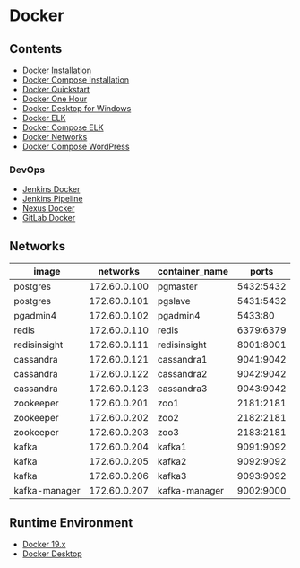 # Docker

## Contents
- [Docker Installation](../../doc/source/docker/dockerInstallation.md)
- [Docker Compose Installation](../../doc/source/docker/dockerComposeInstallation.md)
- [Docker Quickstart](../../doc/source/docker/dockerQuickstart.md)
- [Docker One Hour](../../doc/source/docker/dockerOneHour.md)
- [Docker Desktop for Windows](../../doc/source/docker/dockerDesktopWindows.md)
- [Docker ELK](../../doc/source/docker/dockerELK.md)
- [Docker Compose ELK](../../doc/source/docker/dockerComposeELK.md)
- [Docker Networks](../../doc/source/docker/dockerNetworks.md)
- [Docker Compose WordPress](../../doc/source/docker/dockerComposeWordPress.md)

### DevOps
- [Jenkins Docker](../../doc/source/framework/devops/jenkinsDocker.md)
- [Jenkins Pipeline](../../doc/source/framework/devops/jenkinsPipeline.md)
- [Nexus Docker](../../doc/source/framework/devops/nexusDocker.md)
- [GitLab Docker](../../doc/source/framework/devops/gitlabDocker.md)

## Networks

image | networks | container_name | ports
---|---|---|---
postgres | 172.60.0.100 | pgmaster | 5432:5432
postgres | 172.60.0.101 | pgslave | 5431:5432
pgadmin4 | 172.60.0.102 | pgadmin4 | 5433:80
redis | 172.60.0.110 | redis | 6379:6379
redisinsight | 172.60.0.111 | redisinsight | 8001:8001
cassandra | 172.60.0.121 | cassandra1 | 9041:9042
cassandra | 172.60.0.122 | cassandra2 | 9042:9042
cassandra | 172.60.0.123 | cassandra3 | 9043:9042
zookeeper | 172.60.0.201 | zoo1 | 2181:2181
zookeeper | 172.60.0.202 | zoo2 | 2182:2181
zookeeper | 172.60.0.203 | zoo3 | 2183:2181
kafka | 172.60.0.204 | kafka1 | 9091:9092
kafka | 172.60.0.205 | kafka2 | 9092:9092
kafka | 172.60.0.206 | kafka3 | 9093:9092
kafka-manager | 172.60.0.207 | kafka-manager | 9002:9000

## Runtime Environment
- [Docker 19.x](https://www.docker.com/)
- [Docker Desktop](https://www.docker.com/products/docker-desktop)